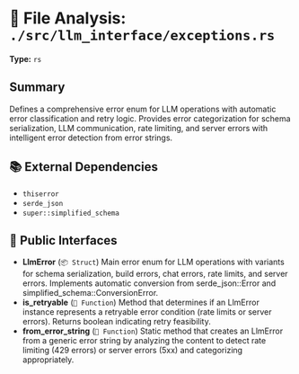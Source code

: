 # 📄 File Analysis: `./src/llm_interface/exceptions.rs`

**Type:** `rs`

## Summary
Defines a comprehensive error enum for LLM operations with automatic error classification and retry logic. Provides error categorization for schema serialization, LLM communication, rate limiting, and server errors with intelligent error detection from error strings.

## 📚 External Dependencies
- `thiserror`
- `serde_json`
- `super::simplified_schema`

## 🔌 Public Interfaces
- **LlmError** (`📦 Struct`)
  Main error enum for LLM operations with variants for schema serialization, build errors, chat errors, rate limits, and server errors. Implements automatic conversion from serde_json::Error and simplified_schema::ConversionError.
- **is_retryable** (`🔧 Function`)
  Method that determines if an LlmError instance represents a retryable error condition (rate limits or server errors). Returns boolean indicating retry feasibility.
- **from_error_string** (`🔧 Function`)
  Static method that creates an LlmError from a generic error string by analyzing the content to detect rate limiting (429 errors) or server errors (5xx) and categorizing appropriately.
